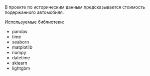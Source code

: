 В проекте по историческим данным предсказывается стоимость подержанного автомобиля.

Используемые библиотеки:
- pandas
- time
- seaborn 
- matplotlib
- numpy
- datetime 
- sklearn
- lightgbm
